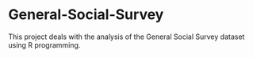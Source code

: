 # General-Social-Survey
This project deals with the analysis of the General Social Survey dataset using R programming. 

